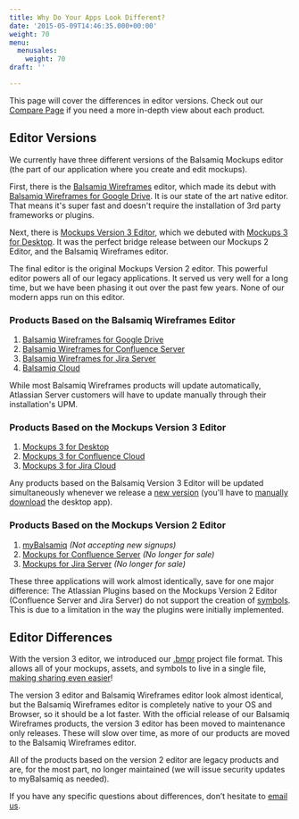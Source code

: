 ```yaml
---
title: Why Do Your Apps Look Different?
date: '2015-05-09T14:46:35.000+00:00'
weight: 70
menu:
  menusales:
    weight: 70
draft: ''

---
```


This page will cover the differences in editor versions. Check out our [Compare Page](https://balsamiq.com/products/compare/) if you need a more in-depth view about each product.

## Editor Versions

We currently have three different versions of the Balsamiq Mockups editor (the part of our application where you create and edit mockups).

First, there is the [Balsamiq Wireframes](https://docs.balsamiq.com/cloud/intro/) editor, which made its debut with [Balsamiq Wireframes for Google Drive](https://chrome.google.com/webstore/detail/balsamiq-wireframes-free/imbfadckkgblfbkinjejdeobpfbcopgb). It is our state of the art native editor. That means it's super fast and doesn't require the installation of 3rd party frameworks or plugins.

Next, there is [Mockups Version 3 Editor](https://docs.balsamiq.com/desktop/intro/), which we debuted with [Mockups 3 for Desktop](https://docs.balsamiq.com/desktop/). It was the perfect bridge release between our Mockups 2 Editor, and the Balsamiq Wireframes editor.

The final editor is the original Mockups Version 2 editor. This powerful editor powers all of our legacy applications. It served us very well for a long time, but we have been phasing it out over the past few years. None of our modern apps run on this editor.

### Products Based on the Balsamiq Wireframes Editor

1. [Balsamiq Wireframes for Google Drive](https://docs.balsamiq.com/google-drive/wireframes)
2. [Balsamiq Wireframes for Confluence Server](https://docs.balsamiq.com/confluence/server/wireframes)
3. [Balsamiq Wireframes for Jira Server](https://docs.balsamiq.com/jira/server/wireframes)
4. [Balsamiq Cloud](https://docs.balsamiq.com/cloud/)

While most Balsamiq Wireframes products will update automatically, Atlassian Server customers will have to update manually through their installation's UPM.

### Products Based on the Mockups Version 3 Editor

1. [Mockups 3 for Desktop](https://docs.balsamiq.com/desktop/)
2. [Mockups 3 for Confluence Cloud](https://docs.balsamiq.com/confluence/cloud/mockups3/)
3. [Mockups 3 for Jira Cloud](https://docs.balsamiq.com/jira/cloud/mockups3/)

Any products based on the Balsamiq Version 3 Editor will be updated simultaneously whenever we release a [new version](https://blog.balsamiq.com/category/release-notes/) (you'll have to [manually download](https://balsamiq.com/download) the desktop app).

### Products Based on the Mockups Version 2 Editor

1. [myBalsamiq](https://docs.balsamiq.com/mybalsamiq/) *(Not accepting new signups)*
2. [Mockups for Confluence Server](https://docs.balsamiq.com/confluence/server/mockups2/) *(No longer for sale)*
3. [Mockups for Jira Server](https://docs.balsamiq.com/jira/server/mockups2/) *(No longer for sale)*

These three applications will work almost identically, save for one major difference: The Atlassian Plugins based on the Mockups Version 2 Editor (Confluence Server and Jira Server) do not support the creation of [symbols](https://docs.balsamiq.com/mybalsamiq/symbols/). This is due to a limitation in the way the plugins were initially implemented.

## Editor Differences

With the version 3 editor, we introduced our [.bmpr](/resources/bmpr-format/) project file format. This allows all of your mockups, assets, and symbols to live in a single file, [making sharing even easier](/desktop/sharing/)!

The version 3 editor and Balsamiq Wireframes editor look almost identical, but the Balsamiq Wireframes editor is completely native to your OS and Browser, so it should be a lot faster. With the official release of our Balsamiq Wireframes products, the version 3 editor has been moved to maintenance only releases. These will slow over time, as more of our products are moved to the Balsamiq Wireframes editor.

All of the products based on the version 2 editor are legacy products and are, for the most part, no longer maintained (we will issue security updates to myBalsamiq as needed).

If you have any specific questions about differences, don’t hesitate to [email us](mailto:support@balsamiq.com).

